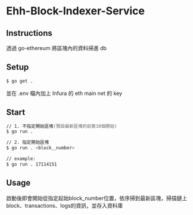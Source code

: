 # Ehh-Block-Indexer-Service

## Instructions

透過 go-ethereum 將區塊內的資料掃進 db

## Setup

```zsh
$ go get .
```

並在 .env 檔內加上 Infura 的 eth main net 的 key

## Start

```zsh
// 1. 不指定開始區塊(預設最新區塊的前第10個開始)
$ go run .

// 2. 指定開始區塊
$ go run . <block＿number>

// example:
$ go run . 17114151
```

## Usage

啟動後即會開始從指定起始block_number位置，依序掃到最新區塊，掃描鏈上block、transactions、logs的資訊，並存入資料庫
